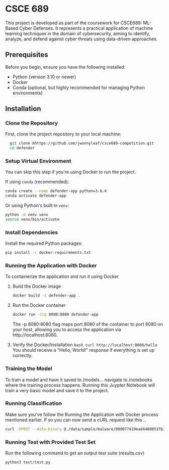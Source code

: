 # CSCE 689

This project is developed as part of the coursework for CSCE689: ML-Based Cyber Defenses. It represents a practical application of machine learning techniques in the domain of cybersecurity, aiming to identify, analyze, and defend against cyber threats using data-driven approaches.

## Prerequisites

Before you begin, ensure you have the following installed:

- Python (version 3.10 or newer)
- Docker
- Conda (optional, but highly recommended for managing Python environments)

## Installation

### Clone the Repository

First, clone the project repository to your local machine:

```bash
  git clone hhttps://github.com/jwonnyleaf/csce689-competition.git
  cd defender
```

### Setup Virtual Environment

You can skip this step if you're using Docker to run the project.

If using `conda` (recommended):

```bash
conda create --name defender-app python=3.6.4
conda activate defender-app
```

Or using Python's built in `venv`:

```bash
python -m venv venv
source venv/bin/activate
```

### Install Dependencies

Install the required Python packages:

```bash
pip install -r docker-requirements.txt
```

### Running the Application with Docker

To containerize the application and run it using Docker

1. Build the Docker image
   ```bash
   docker build -t defender-app .
   ```
2. Run the Docker container

   ```bash
   docker run -itp 8080:8080 defender-app
   ```

   The -p 8080:8080 flag maps port 8080 of the container to port 8080 on your host, allowing you to access the application via http://localhost:8080.

3. Verify the Docker/Installation
   `bash
 curl http://localhost:8080/hello
 `
   You should receive a "Hello, World!" response if everything is set up correctly.


### Training the Model

To train a model and have it saved to /models... navigate to /notebooks where the training process happens.
Running this Juypter Notebook will train a very basic model and save it to the project.


### Running Classification

Make sure you've follow the Running the Application with Docker process mentioned earlier. If so you can now send a cURL request like this...
```bash
curl -XPOST --data-binary @./data/sample/malware/000077419ead44800537b34f5c2137e572c472698a13c39151f90eaabde7c94e.exe http://127.0.0.1:8080/ -H "Content-Type: application/octet-stream"
```

### Running Test with Provided Test Set
Run the following command to get an output test suite (results.csv)
```bash
python3 test/test.py
```
